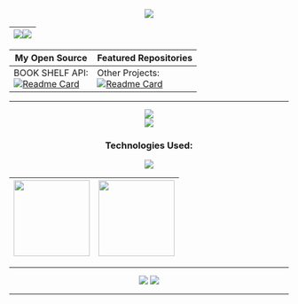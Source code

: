 <div align="center"> 

<!-- Header Image -->
<img src="https://capsule-render.vercel.app/api?type=waving&height=200&color=007acc&text=Welcome%20to%20My%20Profile&fontSize=40" />

<!-- Visitor Count -->
|<img src="https://capsule-render.vercel.app/api?type=waving&height=100&color=007acc&text=Visitor%20Count&fontSize=30"/><img src="https://profile-counter.glitch.me/zavaultraz/count.svg" />|
|-

<!-- Repository Showcase -->
| My Open Source | Featured Repositories |
|-|-
BOOK SHELF API:<br>[![Readme Card](https://github-readme-stats.vercel.app/api/pin/?username=zavaultraz&repo=BOOK-SHELF-API&show_icons=true&title_color=fff&icon_color=ffcc00&text_color=000&bg_color=fff)](https://github.com/zavaultraz/BOOK-SHELF-API)| Other Projects:<br>[![Readme Card](https://github-readme-stats.vercel.app/api/pin/?username=zavaultraz&repo=Other-Repo&show_icons=true&title_color=fff&icon_color=ffcc00&text_color=000&bg_color=fff)](https://github.com/zavaultraz/Other-Repo)

<hr>

<!-- Contact Information -->
<img src="https://capsule-render.vercel.app/api?type=waving&height=70&color=007acc&text=Contact%20Me&fontSize=30"/><br>
<img src="https://capsule-render.vercel.app/api?type=waving&height=70&color=007acc&text=Email:your-email@example.com&fontSize=30"/>

<!-- Skills -->
<h3>Technologies Used:</h3>
<img src="https://skillicons.dev/icons?i=nodejs,express,mongodb,javascript,react" /><br>

<!-- Stats -->
|<img height="137px" src="https://github-readme-stats.vercel.app/api?username=zavaultraz&hide_title=true&hide_border=true&show_icons=true&title_color=fff&icon_color=ffcc00&text_color=000&bg_color=fff" />|<img height="137px" src="https://github-readme-stats.vercel.app/api/top-langs/?username=zavaultraz&hide_title=true&hide_border=true&layout=compact&langs_count=6&show_icons=true&title_color=fff&icon_color=ffcc00&text_color=000&bg_color=fff" />  
|-|-

<!-- Poem -->
<hr>
<img src="https://capsule-render.vercel.app/api?type=waving&height=70&color=007acc&text=My%20Journey%20in%20Tech&fontSize=30"/>
<img src="https://readme-typing-svg.herokuapp.com/?lines=Building%20with%20passion%20and%20creativity...&width=550&center=true&size=37&weight=700&height=80&pause=2000">

<hr>
</div>  
